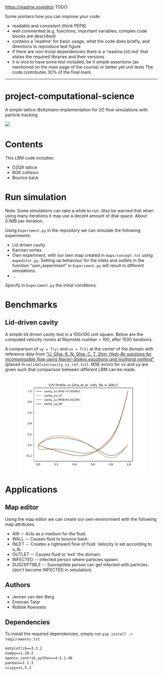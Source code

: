 https://readme.so/editor
TODO:


Some pointers how you can improve your code:

- readable and consistent (think PEP8)
- well commented (e.g. functions, important variables, complex code blocks are described)
- contains a 'readme' for basic usage, what the code does briefly, and directions to reproduce test figure
- if there are non-trivial dependencies there is a 'readme.txt/.md' that states the required libraries and their versions
- it is nice to have some test included, be it simple assertions (as mentioned on the main page of the course) or better yet unit tests
The code contributes 30% of the final mark.
---------------------------------------------------------------------------------------------------------------------------------------

# project-computational-science

A simple lattice-Boltzmann implementation for 2D flow simulations with particle tracking

<img src="_.html.gif" width="720"/>

# Contents
This LBM code includes:
- D2Q9 lattice
- BGK collision
- Bounce back


# Run simulation

Note: Some simulations can take a while to run. Also be warned that when using many iterations it may use a decent amount of disk space. About 0.1MB per iteration.

Using `Experiment.py` in the repository we can simulate the following experiments:
- Lid driven cavity
- Karman vortex
- Own experiment, with our own map created in `maps/concept.txt` using `mapeditor.py`. Setting up behaviour for the inlets and outlets in the function "own_experiment" in `Experiment.py` will result in different simulations.
- ...

Specify in `Experiment.py` the initial conditions. 



# Benchmarks
## Lid-driven cavity
A simple lid driven cavity test in a 100x100 unit square. Below are the computed velocity norms at Reynolds number = 100, after 1500 iterations.

A comparison of `uy = f(y)` and `vx = f(x)` at the center of the domain with reference data from <a href="https://www.sciencedirect.com/science/article/pii/0021999182900584">"U. Ghia, K. N. Ghia, C. T. Shin, *High-Re solutions for incompressible flow using Navier-Stokes equations and multigrid method*"</a> (placed in `validation/cavity_vx_ref.txt`). MSE errors for vx and uy are given such that comparison between different LBM can be made.

<p align="center">
  
<img src="validation/comparison_1500it.png" width="420"/>
  
</p>



# Applications

## Map editor
Using the map editor we can create our own environment with the following map attributes:
- AIR
-- Acts as a medium for the fluid.
- WALL
-- Causes fluid to bounce back.
- INLET
-- Creates a rightward flow of fluid. Velocity is set according to u_lb.
- OUTLET
-- Causes fluid to 'exit' the domain.
- INFECTED
-- Infected person where particles spawn.
- SUSCEPTIBLE
-- Susceptible person can get infected with particles. (don't become INFECTED in simulation)


## Authors

- Jeroen van den Berg
- Erencan Tatar
- Robbie Koevoets


## Dependencies
To install the required dependencies, simply run `pip install -r requirements.txt`
```
matplotlib==3.3.2
numpy==1.19.2
opencv_contrib_python==4.5.1.48
pandas==1.1.3
scipy==1.5.2
```
